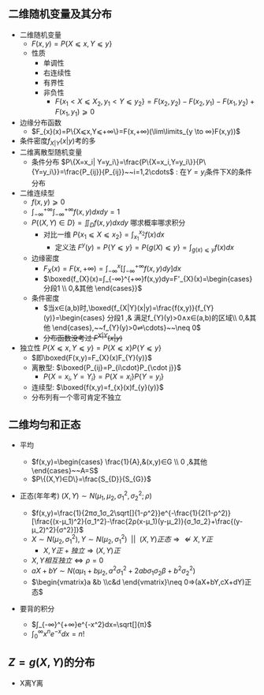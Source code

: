 ## 二维随机变量及其分布

- 二维随机变量
  - $F(x,y)=P\{X⩽x,Y⩽y\}$
  - 性质
    - 单调性
    - 右连续性
    - 有界性
    - 非负性
      - $F\{x_1<X⩽X_2,y_1<Y⩽y_2\}=F(x_2,y_2)-F(x_2,y_1)-F(x_1,y_2)+F(x_1,y_1)⩾0$
- 边缘分布函数
  - $F_{x}(x)=P\{X⩽x,Y⩽+∞\}=F(x,+∞)(\lim\limits_{y \to ∞}F(x,y))$
- 条件密度$f_{X|Y}(x|y)$考的多
- 二维离散型随机变量
  - 条件分布 $P\{X=x_i|
  Y=y_i\}=\frac{P\{X=x_i,Y=y_i\}}{P\{Y=y_i\}}=\frac{P_{ij}}{P_{ij}}~~i=1,2\cdots$ : 在$Y=y_i$条件下X的条件分布
- 二维连续型
  - $f(x,y)⩾0$
  - $∫_{-∞}^{+∞}∫_{-∞}^{+∞}f(x,y)dxdy=1$
  - $P\{(X,Y)∈D\}=∬_{D}^{}f(x,y)dxdy$ 哪求概率哪求积分
    - 对比一维 $P\{x_1⩽X⩽x_2\}=∫_{x_1}^{x_2}f(x)dx$
      - 定义法 $F^{y}(y)=P\{Y⩽y\}=P\{g(X)⩽y\}=∫_{g(x)⩽y}^{}f(x)dx$
  - 边缘密度
    - $F_{X}(x)=F(x,+∞)=∫_{-∞}^{x}\left[∫_{-∞}^{+∞}f(x,y)dy]\right.dx$ 
    - $\boxed{f_{X}(x)=∫_{-∞}^{+∞}f(x,y)dy=F'_{X}(x)=\begin{cases} 分段1 \\ 0,&其他 \end{cases}}$
  - 条件密度
    - $当x∈(a,b)时,\boxed{f_{X|Y}(x|y)=\frac{f(x,y)}{f_{Y}(y)}=\begin{cases} 分段1 ,& 满足f_{Y}(y)>0∧x∈(a,b)的区域\\ 0,&其他 \end{cases},~~f_{Y}(y)>0⇌\cdots}~~\neq 0$
    - ~~分布函数没考过 $F^{X|Y}(x|y)$~~
- 独立性 $P\{X⩽x,Y⩽y\}=P\{X⩽x\}P\{Y⩽y\}$  
  - $即\boxed{F(x,y)=F_{X}(x)F_{Y}(y)}$
  - 离散型: $\boxed{P_{ij}=P_{i\cdot}P_{\cdot j}}$
    - $P\{X=x_i,Y=Y_i\}=P\{X=x_i\}P\{Y=y_i\}$
  - 连续型: $\boxed{f(x,y)=f_{x}(x)f_{y}(y)}$
  - 分布列有一个零可肯定不独立  

## 二维均匀和正态

- 平均
  - $f(x,y)=\begin{cases} \frac{1}{A},&(x,y)∈G \\ 0 ,&其他\end{cases}~~A=S$
  - $P\{(X,Y)∈D\}=\frac{S_{D}}{S_{G}}$
- 正态(年年考) $(X,Y)\sim N(μ_1,μ_2,σ_1^2,σ_2^2;ρ)$
  - $f(x,y)=\frac{1}{2πσ_1σ_2\sqrt[]{1-ρ^2}}e^{-\frac{1}{2(1-ρ^2)}[\frac{(x-μ_1)^2}{σ_1^2}-\frac{2ρ(x-μ_1)(y-μ_2)}{σ_1σ_2}+\frac{(y-μ_2)^2}{σ^2}]}$
  - $X\sim N(μ_2,σ_1^2),Y\sim N(μ_2,σ_1^2) ~~||~~(X,Y)正态⇒⇍X,Y正$
    - $X,Y正+独立⇒(X,Y)正$
  - $X,Y相互独立⇔ρ=0$
  - $aX+bY\sim N(aμ_1+bμ_2,a^2σ_1^2+2abσ_1σ_2β+b^2σ_2^2)$
  - $\begin{vmatrix}a &b \\c&d \end{vmatrix}\neq 0⇒(aX+bY,cX+dY)正态$

- 要背的积分
  - $∫_{-∞}^{+∞}e^{-x^2}dx=\sqrt[]{π}$
  - $∫_{0}^{∞}x^{n}e^{-x}dx=n!$

## $Z=g(X,Y)$的分布

- X离Y离